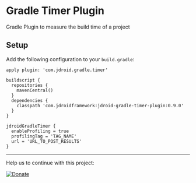 # Gradle Timer Plugin
Gradle Plugin to measure the build time of a project

## Setup 

Add the following configuration to your `build.gradle`:

    apply plugin: 'com.jdroid.gradle.timer'

    buildscript {
      repositories {
        mavenCentral()
      }
      dependencies {
        classpath 'com.jdroidframework:jdroid-gradle-timer-plugin:0.9.0'
      }
    }
    
    jdroidGradleTimer {
      enableProfiling = true
      profilingTag = 'TAG_NAME'
      url = 'URL_TO_POST_RESULTS'
    }

-----------
Help us to continue with this project:

[![Donate](https://www.paypalobjects.com/en_US/i/btn/btn_donate_LG.gif)](https://www.paypal.com/cgi-bin/webscr?cmd=_s-xclick&hosted_button_id=2UEBTRTSCYA9L)
